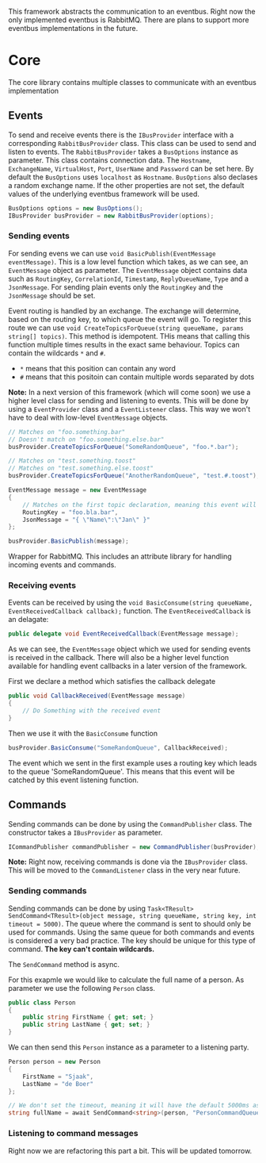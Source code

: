 This framework abstracts the communication to an eventbus. Right now the only implemented eventbus is RabbitMQ. There are plans to support more eventbus implementations in the future.

# Core
The core library contains multiple classes to communicate with an eventbus implementation

## Events
To send and receive events there is the `IBusProvider` interface with a corresponding `RabbitBusProvider` class. This class can be used to send and listen to events. The `RabbitBusProvider` takes a `BusOptions` instance as parameter. This class contains connection data. The `Hostname`, `ExchangeName`, `VirtualHost`, `Port`, `UserName` and `Password` can be set here. By default the `BusOptions` uses `localhost` as `Hostname`. `BusOptions` also declases a random exchange name. If the other properties are not set, the default values of the underlying eventbus framework will be used.

```csharp
BusOptions options = new BusOptions();
IBusProvider busProvider = new RabbitBusProvider(options);
```

### Sending events
For sending evens we can use `void BasicPublish(EventMessage eventMessage)`. This is a low level function which takes, as we can see, an `EventMessage` object as parameter. The `EventMessage` object contains data such as `RoutingKey`, `CorrelationId`, `Timestamp`, `ReplyQueueName`, `Type` and a `JsonMessage`. For sending plain events only the `RoutingKey` and the `JsonMessage` should be set.

Event routing is handled by an exchange. The exchange will determine, based on the routing key, to which queue the event will go. To register this route we can use `void CreateTopicsForQueue(string queueName, params string[] topics)`. This method is idempotent. THis means that calling this function multiple times results in the exact same behaviour. Topics can contain the wildcards `*` and `#`.
- `*` means that this position can contain any word
- `#` means that this positoin can contain multiple words separated by dots

**Note:** In a next version of this framework (which will come soon) we use a higher level class for sending and listening to events. This will be done by using a `EventProvider` class and a `EventListener` class. This way we won't have to deal with low-level `EventMessage` objects.

```csharp
// Matches on "foo.something.bar"
// Doesn't match on "foo.something.else.bar"
busProvider.CreateTopicsForQueue("SomeRandomQueue", "foo.*.bar");

// Matches on "test.something.toost"
// Matches on "test.something.else.toost"
busProvider.CreateTopicsForQueue("AnotherRandomQueue", "test.#.toost");

EventMessage message = new EventMessage
{
    // Matches on the first topic declaration, meaning this event will be published to the queue `SomeRandomQueue`
    RoutingKey = "foo.bla.bar",
    JsonMessage = "{ \"Name\":\"Jan\" }"
};

busProvider.BasicPublish(message);
```

Wrapper for RabbitMQ. This includes an attribute library for handling incoming events and commands.

### Receiving events
Events can be received by using the `void BasicConsume(string queueName, EventReceivedCallback callback);` function. The `EventReceivedCallback` is an delagate:

```csharp
public delegate void EventReceivedCallback(EventMessage message);
```

As we can see, the `EventMessage` object which we used for sending events is received in the callback. There will also be a higher level function available for handling event callbacks in a later version of the framework.

First we declare a method which satisfies the callback delegate
```csharp
public void CallbackReceived(EventMessage message)
{
    // Do Something with the received event
}

```

Then we use it with the `BasicConsume` function

```csharp
busProvider.BasicConsume("SomeRandomQueue", CallbackReceived);
```

The event which we sent in the first example uses a routing key which leads to the queue 'SomeRandomQueue'. This means that this event will be catched by this event listening function.

## Commands
Sending commands can be done by using the `CommandPublisher` class. The constructor takes a `IBusProvider` as parameter.

```csharp
ICommandPublisher commandPublisher = new CommandPublisher(busProvider);
```

**Note:** Right now, receiving commands is done via the `IBusProvider` class. This will be moved to the `CommandListener` class in the very near future.

### Sending commands
Sending commands can be done by using `Task<TResult> SendCommand<TResult>(object message, string queueName, string key, int timeout = 5000)`. The queue where the command is sent to should only be used for commands. Using the same queue for both commands and events is considered a very bad practice. The key should be unique for this type of command. **The key can't contain wildcards.**

The `SendCommand` method is async.

For this exapmle we would like to calculate the full name of a person. As parameter we use the following `Person` class.
```csharp
public class Person
{
    public string FirstName { get; set; }
    public string LastName { get; set; }
}
```

We can then send this `Person` instance as a parameter to a listening party.

```csharp
Person person = new Person
{
    FirstName = "Sjaak",
    LastName = "de Boer"
};

// We don't set the timeout, meaning it will have the default 5000ms as value
string fullName = await SendCommand<string>(person, "PersonCommandQueue", "PersonFullNameCommand");
```

### Listening to command messages
Right now we are refactoring this part a bit. This will be updated tomorrow.